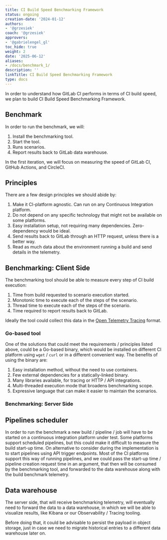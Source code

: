 ```yaml
---
title: CI Build Speed Benchmarking Framework
status: ongoing
creation-date: '2024-01-12'
authors:
- '@grzesiek'
coach: '@grzesiek'
approvers:
- '@gabrielengel_gl'
toc_hide: true
weight: 2
date: '2025-06-12'
aliases:
- /docs/benchmark_1/
description: ''
linkTitle: CI Build Speed Benchmarking Framework
type: docs
---
```


In order to understand how GitLab CI performs in terms of CI build speed, we
plan to build CI Build Speed Benchmarking Framework.

## Benchmark

In order to run the benchmark, we will:

1. Install the benchmarking tool.
1. Start the tool.
1. Runs scenarios.
1. Report results back to GitLab data warehouse.

In the first iteration, we will focus on measuring the speed of GitLab CI, GitHub Actions, and CircleCI.

## Principles

There are a few design principles we should abide by:

1. Make it CI-platform agnostic. Can run on any Continuous Integration platform.
1. Do not depend on any specific technology that might not be available on some platforms.
1. Easy installation setup, not requiring many dependencies. Zero-dependency would be ideal.
1. Send results back to GitLab through an HTTP request, unless there is a better way.
1. Read as much data about the environment running a build and send details in the telemetry.

## Benchmarking: Client Side

The benchmarking tool should be able to measure every step of CI build
execution:

1. Time from build requested to scenario execution started.
1. Monotonic time to execute each of the steps of the scenario.
1. Thread time to execute each of the steps of the scenario.
1. Time required to report results back to GitLab.

Ideally the tool could collect this data in the
[Open Telemetry Tracing](https://opentelemetry.io/docs/specs/otel/trace/api/)
format.

### Go-based tool

One of the solutions that could meet the requirements / principles listed
above, could be a Go-based binary, which would be installed on different CI
platform using `wget` / `curl` or in a different convenient way. The benefits
of using the binary are:

1. Easy installation method, without the need to use containers.
1. Few external dependencies for a statically-linked binary.
1. Many libraries available, for tracing or HTTP / API integrations.
1. Multi-threaded execution mode that broadens benchmarking scope.
1. Expressive language that can make it easier to maintain the scenarios.

### Benchmarking: Server Side

## Pipelines scheduler

In order to run the benchmark a new build / pipeline / job will have to be
started on a continuous integration platform under test. Some platforms support
scheduled pipelines, but this could make it difficult to measure the build
start-up time. On alternative to consider during the implementation is to start
pipelines using API trigger endpoints. Most of the CI platforms support this
way of running pipelines, and we could pass the start-up time / pipeline
creation request time in an argument, that then will be consumed by the
benchmarking tool, and forwarded to the data warehouse along with the build
benchmark telemetry.

## Data warehouse

The server side, that will receive benchmarking telemetry, will eventually need
to forward the data to a data warehouse, in which we will be able to visualize
results, like Kibana or our Observability / Tracing tooling.

Before doing that, it could be advisable to persist the payload in object
storage, just in case we need to migrate historical entries to a different data
warehouse later on.
